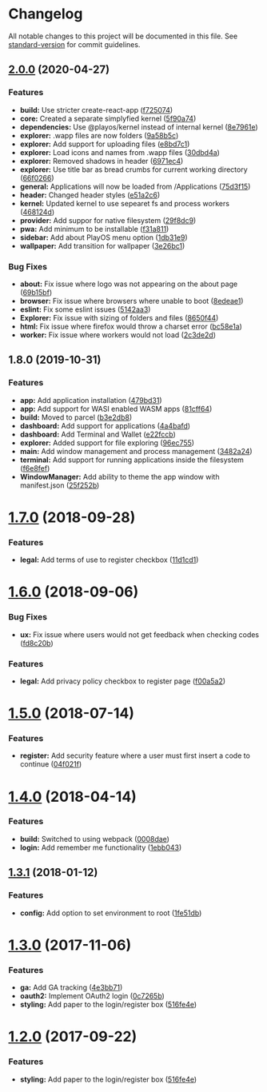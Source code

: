 # Changelog

All notable changes to this project will be documented in this file. See [standard-version](https://github.com/conventional-changelog/standard-version) for commit guidelines.

## [2.0.0](https://github.com/FranklinWaller/PlayOS/compare/v1.8.0...v2.0.0) (2020-04-27)


### Features

* **build:** Use stricter create-react-app ([f725074](https://github.com/FranklinWaller/PlayOS/commit/f7250743ee6d66928e00acfb18e94e2f6291f9de))
* **core:** Created a separate simplyfied kernel ([5f90a74](https://github.com/FranklinWaller/PlayOS/commit/5f90a7463cf75e882d3b86155eab04c332cc5cd1))
* **dependencies:** Use @playos/kernel instead of internal kernel ([8e7961e](https://github.com/FranklinWaller/PlayOS/commit/8e7961e1df033340e0543b3263df8664295cd997))
* **explorer:** .wapp files are now folders ([9a58b5c](https://github.com/FranklinWaller/PlayOS/commit/9a58b5c4955ff6c89055a81d4436697c5ce3a0e7))
* **explorer:** Add support for uploading files ([e8bd7c1](https://github.com/FranklinWaller/PlayOS/commit/e8bd7c1eb7fc944a2aaad72ee45d4977eb311f04))
* **explorer:** Load icons and names from .wapp files ([30dbd4a](https://github.com/FranklinWaller/PlayOS/commit/30dbd4af4816d77b6443ad2775e545dd93f2a24b))
* **explorer:** Removed shadows in header ([6971ec4](https://github.com/FranklinWaller/PlayOS/commit/6971ec424789143fca0d4629b2958156b6fd5b33))
* **explorer:** Use title bar as bread crumbs for current working directory ([66f0266](https://github.com/FranklinWaller/PlayOS/commit/66f026666ebf55d4785af8ff066cc66c507bd84d))
* **general:** Applications will now be loaded from /Applications ([75d3f15](https://github.com/FranklinWaller/PlayOS/commit/75d3f1597c238991a0504ba84b182b14192c12b3))
* **header:** Changed header styles ([e51a2c6](https://github.com/FranklinWaller/PlayOS/commit/e51a2c60f37d02d1059ba8ca4d2cbeb1eea77092))
* **kernel:** Updated kernel to use sepearet fs and process workers ([468124d](https://github.com/FranklinWaller/PlayOS/commit/468124dd717a5db15aa8aba3cbd66a5c8d1f6cf3))
* **provider:** Add suppor for native filesystem ([29f8dc9](https://github.com/FranklinWaller/PlayOS/commit/29f8dc97f644d28d24a5fcf49eec87c8c44df5d2))
* **pwa:** Add minimum to be installable ([f31a811](https://github.com/FranklinWaller/PlayOS/commit/f31a8112fef244b9eb745e51fd8f61173044a15a))
* **sidebar:** Add about PlayOS menu option ([1db31e9](https://github.com/FranklinWaller/PlayOS/commit/1db31e99680bb29057f70b541e7354504dd17194))
* **wallpaper:** Add transition for wallpaper ([3e26bc1](https://github.com/FranklinWaller/PlayOS/commit/3e26bc16a8b5e47c522376483f85ec395bc94141))


### Bug Fixes

* **about:** Fix issue where logo was not appearing on the about page ([69b15bf](https://github.com/FranklinWaller/PlayOS/commit/69b15bfd234bc464c399ffb252cc9c59485af116))
* **browser:** Fix issue where browsers where unable to boot ([8edeae1](https://github.com/FranklinWaller/PlayOS/commit/8edeae1af0d1a6232090fa2cbab3c3456b5cbfe5))
* **eslint:** Fix some eslint issues ([5142aa3](https://github.com/FranklinWaller/PlayOS/commit/5142aa30651699e44f3a979dc103883783929e90))
* **Explorer:** Fix issue with sizing of folders and files ([8650f44](https://github.com/FranklinWaller/PlayOS/commit/8650f442572b8992089ec0ad16cb2475361cca4d))
* **html:** Fix issue where firefox would throw a charset error ([bc58e1a](https://github.com/FranklinWaller/PlayOS/commit/bc58e1a0ff952e42ac6ef05e00f6dc60d8b24a94))
* **worker:** Fix issue where workers would not load ([2c3de2d](https://github.com/FranklinWaller/PlayOS/commit/2c3de2dfd4da75ab9be8281d1be8480f102f84ba))

## 1.8.0 (2019-10-31)


### Features

* **app:** Add application installation ([479bd31](https://github.com/Rutile-io/PlayOS/commit/479bd3168f28b4f885ab624c21b7ce0bd2bdc475))
* **app:** Add support for WASI enabled WASM apps ([81cff64](https://github.com/Rutile-io/PlayOS/commit/81cff64ff568a0af7c579ca420f5b15d30e3ed40))
* **build:** Moved to parcel ([b3e2db8](https://github.com/Rutile-io/PlayOS/commit/b3e2db882249a10556e5063765f369bfad2da10e))
* **dashboard:** Add support for applications ([4a4bafd](https://github.com/Rutile-io/PlayOS/commit/4a4bafdbfa45e3fd60a59b3b82b0d99c31c42f51))
* **dashboard:** Add Terminal and Wallet ([e22fccb](https://github.com/Rutile-io/PlayOS/commit/e22fccbecccebb59bb3965a9e33099653cdd05eb))
* **explorer:** Added support for file exploring ([96ec755](https://github.com/Rutile-io/PlayOS/commit/96ec75538af3e46541155b0a9be2f9a8a841aa11))
* **main:** Add window management and process management ([3482a24](https://github.com/Rutile-io/PlayOS/commit/3482a24baddb5bf61c04efe8ca6202b6f51f52a3))
* **terminal:** Add support for running applications inside the filesystem ([f6e8fef](https://github.com/Rutile-io/PlayOS/commit/f6e8fefc25a9c693a560d7b61afd69698a7db3ac))
* **WindowManager:** Add ability to theme the app window with manifest.json ([25f252b](https://github.com/Rutile-io/PlayOS/commit/25f252b0e5826d817882759fca4f7af114140d2e))

<a name="1.7.0"></a>
# [1.7.0](https://bitbucket.org/Franklin_Waller/playos-authentication/compare/v1.6.0...v1.7.0) (2018-09-28)


### Features

* **legal:** Add terms of use to register checkbox ([11d1cd1](https://bitbucket.org/Franklin_Waller/playos-authentication/commits/11d1cd1))



<a name="1.6.0"></a>
# [1.6.0](https://bitbucket.org/Franklin_Waller/playos-authentication/compare/v1.5.0...v1.6.0) (2018-09-06)


### Bug Fixes

* **ux:** Fix issue where users would not get feedback when checking codes ([fd8c20b](https://bitbucket.org/Franklin_Waller/playos-authentication/commits/fd8c20b))


### Features

* **legal:** Add privacy policy checkbox to register page ([f00a5a2](https://bitbucket.org/Franklin_Waller/playos-authentication/commits/f00a5a2))



<a name="1.5.0"></a>
# [1.5.0](https://bitbucket.org/Franklin_Waller/playos-authentication/compare/v1.4.0...v1.5.0) (2018-07-14)


### Features

* **register:** Add security feature where a user must first insert a code to continue ([04f021f](https://bitbucket.org/Franklin_Waller/playos-authentication/commits/04f021f))



<a name="1.4.0"></a>
# [1.4.0](https://bitbucket.org/Franklin_Waller/playos-authentication/compare/v1.3.1...v1.4.0) (2018-04-14)


### Features

* **build:** Switched to using webpack ([0008dae](https://bitbucket.org/Franklin_Waller/playos-authentication/commits/0008dae))
* **login:** Add remember me functionality ([1ebb043](https://bitbucket.org/Franklin_Waller/playos-authentication/commits/1ebb043))



<a name="1.3.1"></a>
## [1.3.1](https://bitbucket.org/Franklin_Waller/playos-authentication/compare/v1.3.0...v1.3.1) (2018-01-12)


### Features

* **config:** Add option to set environment to root ([1fe51db](https://bitbucket.org/Franklin_Waller/playos-authentication/commits/1fe51db))



<a name="1.3.0"></a>
# [1.3.0](https://bitbucket.org/Franklin_Waller/playos-authentication/compare/v1.1.1...v1.3.0) (2017-11-06)


### Features

* **ga:** Add GA tracking ([4e3bb71](https://bitbucket.org/Franklin_Waller/playos-authentication/commits/4e3bb71))
* **oauth2:** Implement OAuth2 login ([0c7265b](https://bitbucket.org/Franklin_Waller/playos-authentication/commits/0c7265b))
* **styling:** Add paper to the login/register box ([516fe4e](https://bitbucket.org/Franklin_Waller/playos-authentication/commits/516fe4e))



<a name="1.2.0"></a>
# [1.2.0](https://bitbucket.org/Franklin_Waller/playos-authentication/compare/v1.1.1...v1.2.0) (2017-09-22)


### Features

* **styling:** Add paper to the login/register box ([516fe4e](https://bitbucket.org/Franklin_Waller/playos-authentication/commits/516fe4e))

